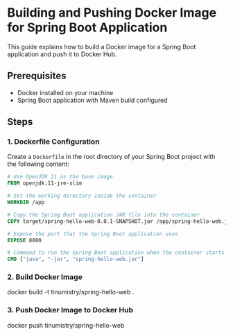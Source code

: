 # Building and Pushing Docker Image for Spring Boot Application

This guide explains how to build a Docker image for a Spring Boot application and push it to Docker Hub.

## Prerequisites

- Docker installed on your machine
- Spring Boot application with Maven build configured

## Steps

### 1. Dockerfile Configuration

Create a `Dockerfile` in the root directory of your Spring Boot project with the following content:

```Dockerfile
# Use OpenJDK 11 as the base image
FROM openjdk:11-jre-slim

# Set the working directory inside the container
WORKDIR /app

# Copy the Spring Boot application JAR file into the container
COPY target/spring-hello-web-0.0.1-SNAPSHOT.jar /app/spring-hello-web.jar

# Expose the port that the Spring Boot application uses
EXPOSE 8080

# Command to run the Spring Boot application when the container starts
CMD ["java", "-jar", "spring-hello-web.jar"]
```

### 2. Build Docker Image

docker build -t tinumistry/spring-hello-web .

### 3. Push Docker Image to Docker Hub

docker push tinumistry/spring-hello-web


